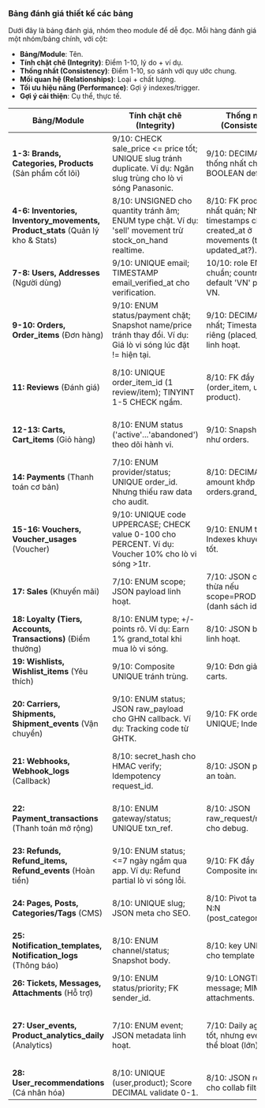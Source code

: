 ### Bảng đánh giá thiết kế các bảng

Dưới đây là bảng đánh giá, nhóm theo module để dễ đọc. Mỗi hàng đánh giá một nhóm/bảng chính, với cột:
- **Bảng/Module**: Tên.
- **Tính chặt chẽ (Integrity)**: Điểm 1-10, lý do + ví dụ.
- **Thống nhất (Consistency)**: Điểm 1-10, so sánh với quy ước chung.
- **Mối quan hệ (Relationships)**: Loại + chất lượng.
- **Tối ưu hiệu năng (Performance)**: Gợi ý indexes/trigger.
- **Gợi ý cải thiện**: Cụ thể, thực tế.

| Bảng/Module | Tính chặt chẽ (Integrity) | Thống nhất (Consistency) | Mối quan hệ (Relationships) | Tối ưu hiệu năng (Performance) | Gợi ý cải thiện |
|-------------|---------------------------|---------------------------|-----------------------------|--------------------------------|-----------------|
| **1-3: Brands, Categories, Products** (Sản phẩm cốt lõi) | 9/10: CHECK sale_price <= price tốt; UNIQUE slug tránh duplicate. Ví dụ: Ngăn slug trùng cho lò vi sóng Panasonic. | 9/10: DECIMAL(12,2) thống nhất cho price; BOOLEAN defaults rõ. | 1:N (brands→products, categories→products RESTRICT); Hierarchical (categories.parent_id SET NULL). Tốt, không orphan records. | Indexes: products(slug, category_id, brand_id). Trigger: Update product_stats.total_sold khi sell. | Thêm is_featured BOOLEAN cho homepage; ENUM cho energy_rating (A++...G) thay TINYINT để validate. |
| **4-6: Inventories, Inventory_movements, Product_stats** (Quản lý kho & Stats) | 8/10: UNSIGNED cho quantity tránh âm; ENUM type chặt. Ví dụ: 'sell' movement trừ stock_on_hand realtime. | 8/10: FK product_id nhất quán; Nhưng timestamps chỉ created_at ở movements (thiếu updated_at?). | 1:N (products→inventories PK, →movements); Stats là denormalized view (tổng hợp). | Indexes: movements(product_id, type, created_at); Partition movements by created_at cho log lớn. | Thêm trigger tự động: Khi order 'delivered', insert 'out' movement + update stats.total_sold. Xem xét low_stock threshold INT. |
| **7-8: Users, Addresses** (Người dùng) | 9/10: UNIQUE email; TIMESTAMP email_verified_at cho verification. | 10/10: role ENUM chuẩn; country_code default 'VN' phù hợp VN. | 1:N (users→addresses); is_default BOOLEAN cho billing address. | Indexes: users(email); addresses(user_id, is_default). | Thêm phone_verified_at; JSON cho extra_fields nếu cần (nhưng tránh overuse JSON). |
| **9-10: Orders, Order_items** (Đơn hàng) | 9/10: ENUM status/payment chặt; Snapshot name/price tránh thay đổi. Ví dụ: Giá lò vi sóng lúc đặt != hiện tại. | 9/10: DECIMAL thống nhất; Timestamps riêng (placed_at...) linh hoạt. | 1:N (users→orders→items); FK shipping_address_id. | Indexes: orders(user_id, status, created_at); items(order_id). | Trigger: Tính grand_total = subtotal + shipping - discount tự động. Thêm coupon_code VARCHAR ở orders cho voucher. |
| **11: Reviews** (Đánh giá) | 8/10: UNIQUE order_item_id (1 review/item); TINYINT 1-5 CHECK ngầm. | 8/10: FK đầy đủ (order_item, user, product). | 1:1 (order_item→review); 1:N (product→reviews). | Indexes: reviews(product_id, created_at DESC) cho top reviews. | Thêm is_verified BOOLEAN (chỉ review sản phẩm đã mua); Trigger update product_stats.average_rating khi insert. |
| **12-13: Carts, Cart_items** (Giỏ hàng) | 8/10: ENUM status ('active'...'abandoned') theo dõi hành vi. | 9/10: Snapshot price như orders. | 1:N (users→carts→items). | Indexes: carts(user_id, status); items(cart_id). Cron job: Update 'abandoned' sau 24h. | Thêm expires_at TIMESTAMP cho session-based cart (nếu guest user). |
| **14: Payments** (Thanh toán cơ bản) | 7/10: ENUM provider/status; UNIQUE order_id. Nhưng thiếu raw data cho audit. | 8/10: DECIMAL amount khớp orders.grand_total. | 1:1 (orders→payments). | Indexes: payments(order_id, status). | Mở rộng sang module 22 cho gateways đầy đủ; Thêm webhook integration. |
| **15-16: Vouchers, Voucher_usages** (Voucher) | 9/10: UNIQUE code UPPERCASE; CHECK value 0-100 cho PERCENT. Ví dụ: Voucher 10% cho lò vi sóng >1tr. | 9/10: ENUM type; Indexes khuyến nghị tốt. | 1:N (vouchers→usages); N:1 (users/orders). | Indexes: vouchers(code, is_active, start_at); usages(voucher_id, user_id, status). | Trigger: Tăng used_count khi 'consumed'; Validate min_order_total ở app layer. |
| **17: Sales** (Khuyến mãi) | 7/10: ENUM scope; JSON payload linh hoạt. | 7/10: JSON có thể dư thừa nếu scope=PRODUCT (danh sách id dài). | Không FK trực tiếp (payload JSON ref ids). | Indexes: sales(start_at, end_at, is_active). | Chuyển payload thành bảng riêng (sales_products pivot) cho query nhanh; Trigger apply discount ở orders. |
| **18: Loyalty (Tiers, Accounts, Transactions)** (Điểm thưởng) | 8/10: ENUM type; +/- points rõ. Ví dụ: Earn 1% grand_total khi mua lò vi sóng. | 8/10: JSON benefits linh hoạt. | 1:N (users→accounts/transactions); 1:1 (accounts→tier). | Indexes: transactions(user_id, type, created_at); accounts(tier_id). | Trigger: Update tier khi points_balance >= min_points; Expire points hàng tháng. |
| **19: Wishlists, Wishlist_items** (Yêu thích) | 9/10: Composite UNIQUE tránh trùng. | 9/10: Đơn giản, khớp carts. | 1:N (users→wishlists→items). | Indexes: items(wishlist_id, product_id). | Thêm notify_when_stock BOOLEAN cho low-stock alert. |
| **20: Carriers, Shipments, Shipment_events** (Vận chuyển) | 9/10: ENUM status; JSON raw_payload cho GHN callback. Ví dụ: Tracking code từ GHTK. | 9/10: FK order_id UNIQUE; Indexes tốt. | 1:1 (orders→shipments→events); 1:N (carriers→shipments). | Indexes: shipments(carrier_id, status); events(shipment_id, occurred_at). Webhook trigger insert events. | Thêm estimated_weight DECIMAL ở shipments cho fee calc; Integrate API real-time status. |
| **21: Webhooks, Webhook_logs** (Callback) | 8/10: secret_hash cho HMAC verify; Idempotency request_id. | 8/10: JSON payload an toàn. | 1:N (webhooks→logs). | Indexes: logs(webhook_id, status, received_at). | Retry queue cho failed logs; ENUM provider khớp carriers. |
| **22: Payment_transactions** (Thanh toán mở rộng) | 8/10: ENUM gateway/status; UNIQUE txn_ref. | 8/10: JSON raw_request/response cho debug. | 1:N (payments→transactions). | Indexes: transactions(gateway, status, created_at); UNIQUE(txn_ref, gateway). | Trigger update payments.status khi 'succeeded'; Support refund flow. |
| **23: Refunds, Refund_items, Refund_events** (Hoàn tiền) | 9/10: ENUM status; <=7 ngày ngầm qua app. Ví dụ: Refund partial lò vi sóng lỗi. | 9/10: FK đầy đủ; Composite indexes. | 1:N (orders→refunds→items/events); 1:1 (payments). | Indexes: refunds(order_id); items(refund_id, order_item_id). | Trigger: Update inventory + loyalty khi completed; Limit amount <= paid. |
| **24: Pages, Posts, Categories/Tags** (CMS) | 8/10: UNIQUE slug; JSON meta cho SEO. | 8/10: Pivot tables cho N:N (post_category_post). | 1:N (users→posts); N:N (posts↔categories/tags). | Indexes: posts(is_published, published_at); Pivot composites. | Thêm featured_image VARCHAR; Slug auto-generate từ title. |
| **25: Notification_templates, Notification_logs** (Thông báo) | 8/10: ENUM channel/status; Snapshot body. | 8/10: key UNIQUE cho template reuse. | 1:N (templates→logs); Optional user_id. | Indexes: logs(channel, status, sent_at). Queue system cho 'queued'. | Integrate với email/SMS API; Personalize body với placeholders (e.g., {product_name}). |
| **26: Tickets, Messages, Attachments** (Hỗ trợ) | 9/10: ENUM status/priority; FK sender_id. | 9/10: LONGTEXT cho message; MIME cho attachments. | 1:N (users→tickets→messages→attachments); Optional order_id. | Indexes: tickets(status, priority, created_at); messages(ticket_id). | Auto-assign based on category; Email notify khi new message. |
| **27: User_events, Product_analytics_daily** (Analytics) | 7/10: ENUM event; JSON metadata linh hoạt. | 7/10: Daily aggregate tốt, nhưng events có thể bloat (lớn). | Optional FK user/product/order. | Indexes: events(event, occurred_at), (user_id, occurred_at); UNIQUE(date, product_id) ở daily. Partition events by occurred_at. | ETL job hàng ngày từ events → daily; GDPR compliance cho user data. |
| **28: User_recommendations** (Cá nhân hóa) | 8/10: UNIQUE (user,product); Score DECIMAL validate 0-1. | 8/10: JSON reason cho collab filtering. | 1:N (users→recommendations); FK product. | Indexes: recommendations(user_id, score DESC). | Cron regenerate hàng tuần dựa trên ML model; Expire old recs. |
